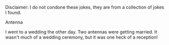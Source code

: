Disclaimer: I do not condone these jokes, they are from a collection of jokes I found.

Antenna

I went to a wedding the other day.  Two antennas were getting married.  It wasn't much of a wedding ceremony, but it was one heck of a reception!

